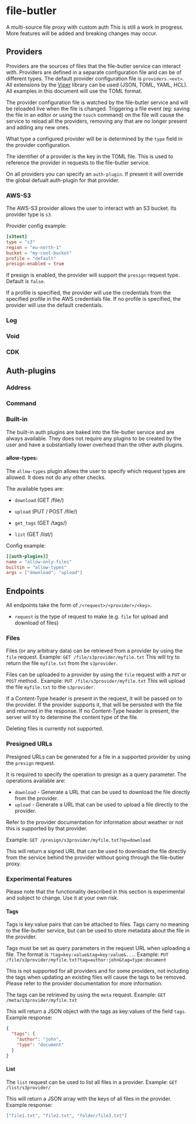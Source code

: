 # file-butler

A multi-source file proxy with custom auth
This is still a work in progress. More features will be added and breaking changes may occur.

## Providers

Providers are the sources of files that the file-butler service can interact with.
Providers are defined in a separate configuration file and can be of different types.
The default provider configuration file is `providers.<ext>`. All extensions by the [Viper](https://github.com/spf13/viper) library can be used (JSON, TOML, YAML, HCL).
All examples in this document will use the TOML format.

The provider configuration file is watched by the file-butler service and will be reloaded live when the file is changed.
Triggering a file event (eg: saving the file in an editor or using the `touch` command) on the file will cause the service to reload all the providers, removing any that are no longer present and adding any new ones.

What type a configured provider will be is determined by the `type` field in the provider configuration.

The identifier of a provider is the key in the TOML file. This is used to reference the provider in requests to the file-butler service.

On all providers you can specify an `auth-plugin`. If present it will override the global defualt auth-plugin for that provider.

### AWS-S3

The AWS-S3 provider allows the user to interact with an S3 bucket. Its provider type is `s3`.

Provider config example:

```toml
[s3test]
type = "s3"
region = "eu-north-1"
bucket = "my-cool-bucket"
profile = "default"
presign-enabled = true
```

If presign is enabled, the provider will support the `presign` request type.
Default is `false`.

If a profile is specified, the provider will use the credentials from the specified profile in the AWS credentials file.
If no profile is specified, the provider will use the default credentials.

### Log

### Void

### CDK

## Auth-plugins

### Address

### Command

### Built-in

The built-in auth plugins are baked into the file-butler service and are always available.
They does not require any plugins to be created by the user and have a substantially lower overhead than the other auth plugins.

#### allow-types:

The `allow-types` plugin allows the user to specify which request types are allowed. It does not do any other checks.

The available types are:

- `download` (GET /file/)

- `upload` (PUT / POST /file/)
<!-- - `presign` (GET /presign) -->
- `get_tags` (GET /tags/)
<!-- - `set_tags` (PUT /tags) -->
- `list` (GET /list/)

Config example:

```toml
[[auth-plugins]]
name = "allow-only-files"
builtin = "allow-types"
args = ["download", "upload"]
```

## Endpoints

All endpoints take the form of `/<request>/<provider>/<key>`.

- `request` is the type of request to make (e.g. `file` for upload and download of files)

### Files

Files (or any arbitrary data) can be retrieved from a provider by using the `file` request.
Example: `GET /file/s3provider/myfile.txt`
This will try to return the file `myfile.txt` from the `s3provider`.

Files can be uploaded to a provider by using the `file` request with a `PUT` or `POST` method..
Example: `PUT /file/s3provider/myfile.txt`
This will upload the file `myfile.txt` to the `s3provider`.

If a Content-Type header is present in the request, it will be passed on to the provider.
If the provider supports it, that will be persisted with the file and returned in the response.
If no Content-Type header is present, the server will try to determine the content type of the file.

Deleting files is currently not supported.

### Presigned URLs

Presigned URLs can be generated for a file in a supported provider by using the `presign` request.

It is required to specify the operation to presign as a query parameter.
The operations available are:

- `download` - Generate a URL that can be used to download the file directly from the provider.
- `upload` - Generate a URL that can be used to upload a file directly to the provider.

Refer to the provider documentation for information about weather or not this is supported by that provider.

Example: `GET /presign/s3provider/myfile.txt?op=download`

This will return a signed URL that can be used to download the file directly from the service behind the provider without going through the file-butler proxy.

### Experimental Features

Please note that the functionality described in this section is experimental and subject to change. Use it at your own risk.

#### Tags

Tags is key:value pairs that can be attached to files. Tags carry no meaning to the file-butler service, but can be used to store metadata about the file in the provider.

Tags must be set as query parameters in the request URL when uploading a file. The format is `?tag=key:value&tag=key:value&...`.
Example: `PUT /file/s3provider/myfile.txt?tag=author:john&tag=type:document`

This is not supported for all providers and for some providers, not including the tags when updating an existing files will cause the tags to be removed.
Please refer to the provider documentation for more information.

The tags can be retrieved by using the `meta` request.
Example: `GET /meta/s3provider/myfile.txt`

This will return a JSON object with the tags as key:values of the field `tags`.
Example response:

```json
{
  "tags": {
    "author": "john",
    "type": "document"
  }
}
```

#### List

The `list` request can be used to list all files in a provider.
Example: `GET /list/s3provider/`

This will return a JSON array with the keys of all files in the provider.
Example response:

```json
["file1.txt", "file2.txt", "folder/file3.txt"]
```
